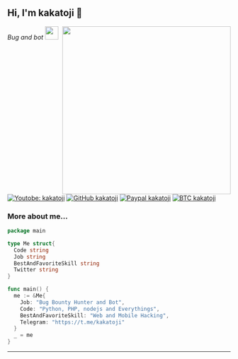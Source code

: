 
<h2> Hi, I'm kakatoji 👋</h2>
<img align='right' src="https://github-readme-stats.vercel.app/api?username=kakatoji&show_icons=true&theme=radical" width="380">
<p><em>Bug and bot <img src="https://media.giphy.com/media/WUlplcMpOCEmTGBtBW/giphy.gif" width="30"><br>
</em></p>

[![Youtobe: kakatoji](https://img.shields.io/youtube/channel/UC0R5wpBvMvWig-vUSEjziRA?style=social)](https://youtube.com/channel/UC0R5wpBvMvWig-vUSEjziRA)
[![GitHub kakatoji](https://img.shields.io/github/followers/kakatoji?label=follow%20github&style=flat-square)](https://github.com/kakatoji)
[![Paypal kakatoji](https://img.shields.io/badge/$-support-ff69b4.svg?style=flat)](https://paypal.me/kakatoji)
[![BTC kakatoji](https://img.shields.io/keybase/btc/18J2JcnatvqtjrfdLYuqG9ZXcufARLWThm)](18J2JcnatvqtjrfdLYuqG9ZXcufARLWThm)
<br>

### More about me...

```go
package main

type Me struct{
  Code string
  Job string
  BestAndFavoriteSkill string
  Twitter string
}

func main() {
  me := &Me{
    Job: "Bug Bounty Hunter and Bot",
    Code: "Python, PHP, nodejs and Everythings",
    BestAndFavoriteSkill: "Web and Mobile Hacking",
    Telegram: "https://t.me/kakatoji"
  }
  _ = me
}
```
---
